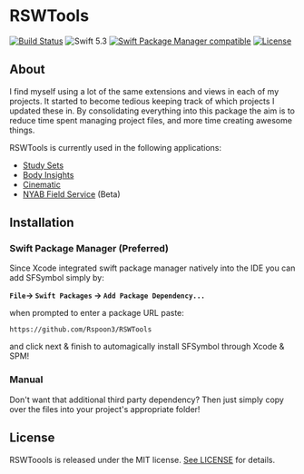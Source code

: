 # RSWTools
[![Build Status](https://travis-ci.org/Nirma/SFSymbol.svg?branch=master)](https://travis-ci.org/Nirma/SFSymbol)
![Swift 5.3](https://img.shields.io/badge/Swift-5.3-orange.svg)
[![Swift Package Manager compatible](https://img.shields.io/badge/Swift%20Package%20Manager-compatible-purple.svg)](https://github.com/apple/swift-package-manager)
[![License](http://img.shields.io/:license-mit-blue.svg)](http://doge.mit-license.org)

    
## About 
I find myself using a lot of the same extensions and views in each of my projects. It started to become tedious keeping track of which projects I updated these in. By consolidating everything into this package the aim is to reduce time spent managing project files, and more time creating awesome things.

RSWTools is currently used in the following applications:

- [Study Sets](https://testflight.apple.com/join/rrIF6Vnc)
- [Body Insights](https://apps.apple.com/my/app/body-insights/id1397531585)
- [Cinematic](https://github.com/Rspoon3/Cinematic)
- [NYAB Field Service](https://apps.apple.com/kw/app/nyab-field-service/id1496562731) (Beta)

## Installation 

### Swift Package Manager (Preferred)
Since Xcode integrated swift package manager natively into the IDE you can add SFSymbol simply by:

**`File`-> `Swift Packages` -> `Add Package Dependency...`**

when prompted to enter a package URL paste: 

`https://github.com/Rspoon3/RSWTools` 


and click next & finish to automagically install SFSymbol through Xcode & SPM!

### Manual 
Don't want that additional third party dependency? Then just simply copy over the files into your project's appropriate folder!

## License

RSWToools is released under the MIT license. [See LICENSE](https://github.com/Rspoon3/RSWTools/blob/main/LICENSE) for details.
